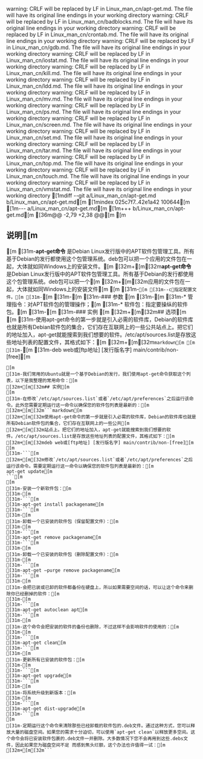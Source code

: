 warning: CRLF will be replaced by LF in Linux_man_cn/apt-get.md.
The file will have its original line endings in your working directory
warning: CRLF will be replaced by LF in Linux_man_cn/badblocks.md.
The file will have its original line endings in your working directory
warning: CRLF will be replaced by LF in Linux_man_cn/crontab.md.
The file will have its original line endings in your working directory
warning: CRLF will be replaced by LF in Linux_man_cn/gdb.md.
The file will have its original line endings in your working directory
warning: CRLF will be replaced by LF in Linux_man_cn/iostat.md.
The file will have its original line endings in your working directory
warning: CRLF will be replaced by LF in Linux_man_cn/kill.md.
The file will have its original line endings in your working directory
warning: CRLF will be replaced by LF in Linux_man_cn/ldd.md.
The file will have its original line endings in your working directory
warning: CRLF will be replaced by LF in Linux_man_cn/mv.md.
The file will have its original line endings in your working directory
warning: CRLF will be replaced by LF in Linux_man_cn/ps.md.
The file will have its original line endings in your working directory
warning: CRLF will be replaced by LF in Linux_man_cn/screen.md.
The file will have its original line endings in your working directory
warning: CRLF will be replaced by LF in Linux_man_cn/set.md.
The file will have its original line endings in your working directory
warning: CRLF will be replaced by LF in Linux_man_cn/tar.md.
The file will have its original line endings in your working directory
warning: CRLF will be replaced by LF in Linux_man_cn/top.md.
The file will have its original line endings in your working directory
warning: CRLF will be replaced by LF in Linux_man_cn/touch.md.
The file will have its original line endings in your working directory
warning: CRLF will be replaced by LF in Linux_man_cn/vmstat.md.
The file will have its original line endings in your working directory
[1mdiff --git a/Linux_man_cn/apt-get.md b/Linux_man_cn/apt-get.md[m
[1mindex 025c7f7..42e1a42 100644[m
[1m--- a/Linux_man_cn/apt-get.md[m
[1m+++ b/Linux_man_cn/apt-get.md[m
[36m@@ -2,79 +2,38 @@[m
 [m
 ## 说明[m
 [m
[31m-**apt-get命令** 是Debian Linux发行版中的APT软件包管理工具。所有基于Debian的发行都使用这个包管理系统。deb包可以把一个应用的文件包在一起，大体就如同Windows上的安装文件。[m
[32m+[m[32m**apt-get命令** 是Debian Linux发行版中的APT软件包管理工具。所有基于Debian的发行都使用这个包管理系统。deb包可以把一个[m
[32m+[m[32m应用的文件包在一起，大体就如同Windows上的安装文件[m
 [m
[31m-```[m
[31m--c：指定配置文件。[m
[31m-```[m
[31m-[m
[31m-### 参数  [m
[31m-[m
[31m-*   管理指令：对APT软件包的管理操作；[m
[31m-*   软件包：指定要操纵的软件包。[m
[31m-[m
[31m-### 实例  [m
[32m+[m[32m## 选项[m
 [m
[31m-使用apt-get命令的第一步就是引入必需的软件库，Debian的软件库也就是所有Debian软件包的集合，它们存在互联网上的一些公共站点上。把它们的地址加入，apt-get就能搜索到我们想要的软件。/etc/apt/sources.list是存放这些地址列表的配置文件，其格式如下：[m
[32m+[m[32m```markdown[m
 [m
[31m-```[m
[31m-deb web或[ftp地址] [发行版名字] main/contrib/non-[free][m
 ```[m
 [m
[31m-我们常用的Ubuntu就是一个基于Debian的发行，我们使用apt-get命令获取这个列表，以下是我整理的常用命令：[m
[32m+[m[32m## 实例[m
 [m
[31m-在修改`/etc/apt/sources.list`或者`/etc/apt/preferences`之后运行该命令。此外您需要定期运行这一命令以确保您的软件包列表是最新的：[m
[32m+[m[32m```markdown[m
[32m+[m[32m使用apt-get命令的第一步就是引入必需的软件库，Debian的软件库也就是所有Debian软件包的集合，它们存在互联网上的一些公共[m
[32m+[m[32m站点上。把它们的地址加入，apt-get就能搜索到我们想要的软件。/etc/apt/sources.list是存放这些地址列表的配置文件，其格式如下：[m
[32m+[m[32mdeb web或[ftp地址] [发行版名字] main/contrib/non-[free][m
 [m
[31m-```[m
[32m+[m[32m修改`/etc/apt/sources.list`或者`/etc/apt/preferences`之后运行该命令。需要定期运行这一命令以确保您的软件包列表是最新的：[m
 apt-get update[m
 ```[m
 [m
[31m-安装一个新软件包：[m
[31m-[m
[31m-```[m
[31m-apt-get install packagename[m
[31m-```[m
[31m-[m
[31m-卸载一个已安装的软件包（保留配置文件）：[m
[31m-[m
[31m-```[m
[31m-apt-get remove packagename[m
[31m-```[m
[31m-[m
[31m-卸载一个已安装的软件包（删除配置文件）：[m
[31m-[m
[31m-```[m
[31m-apt-get –purge remove packagename[m
[31m-```[m
[31m-[m
[31m-会把已装或已卸的软件都备份在硬盘上，所以如果需要空间的话，可以让这个命令来删除你已经删掉的软件：[m
[31m-[m
[31m-```[m
[31m-apt-get autoclean apt[m
[31m-```[m
[31m-[m
[31m-这个命令会把安装的软件的备份也删除，不过这样不会影响软件的使用的：[m
[31m-[m
[31m-```[m
[31m-apt-get clean[m
[31m-```[m
[31m-[m
[31m-更新所有已安装的软件包：[m
[31m-[m
[31m-```[m
[31m-apt-get upgrade[m
[31m-```[m
[31m-[m
[31m-将系统升级到新版本：[m
[31m-[m
[31m-```[m
[31m-apt-get dist-upgrade[m
[31m-```[m
 [m
[31m-定期运行这个命令来清除那些已经卸载的软件包的.deb文件。通过这种方式，您可以释放大量的磁盘空间。如果您的需求十分迫切，可以使用`apt-get clean`以释放更多空间。这个命令会将已安装软件包裹的.deb文件一并删除。大多数情况下您不会再用到这些.debs文件，因此如果您为磁盘空间不足 而感到焦头烂额，这个办法也许值得一试：[m
[32m+[m[32m```